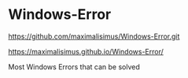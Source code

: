 # Windows-Error

https://github.com/maximalisimus/Windows-Error.git

https://maximalisimus.github.io/Windows-Error/

Most Windows Errors that can be solved

